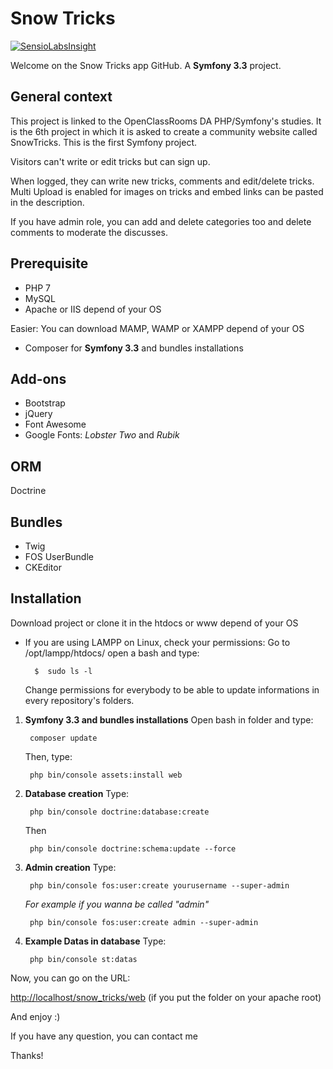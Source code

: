 # Snow Tricks

[![SensioLabsInsight](https://insight.sensiolabs.com/projects/db929649-b76c-4b74-842f-4d1fedcdc8b7/big.png)](https://insight.sensiolabs.com/projects/db929649-b76c-4b74-842f-4d1fedcdc8b7)

Welcome on the Snow Tricks app GitHub. A **Symfony 3.3** project.

## General context

This project is linked to the OpenClassRooms DA PHP/Symfony's studies. It is the 6th project in which it is asked to create a community website called SnowTricks. This is the first Symfony project.

Visitors can't write or edit tricks but can sign up.

When logged, they can write new tricks, comments and edit/delete tricks. Multi Upload is enabled for images on tricks and embed links can be pasted in the description.

If you have admin role, you can add and delete categories too and delete comments to moderate the discusses.

## Prerequisite

* PHP 7
* MySQL
* Apache or IIS depend of your OS

Easier: You can download MAMP, WAMP or XAMPP depend of your OS
* Composer for **Symfony 3.3** and bundles installations

## Add-ons

* Bootstrap
* jQuery
* Font Awesome
* Google Fonts: *Lobster Two* and *Rubik*

## ORM
Doctrine

## Bundles

* Twig
* FOS UserBundle
* CKEditor

## Installation

Download project or clone it in the htdocs or www depend of your OS

* If you are using LAMPP on Linux, check your permissions: Go to /opt/lampp/htdocs/ open a bash and type:

        $  sudo ls -l
    Change permissions for everybody to be able to update informations in every repository's folders.

1. **Symfony 3.3 and bundles installations** Open bash in folder and type:

        composer update
        
    Then, type:
        
        php bin/console assets:install web
        
2. **Database creation** Type:

        php bin/console doctrine:database:create
        
    Then
    
        php bin/console doctrine:schema:update --force
        
3. **Admin creation** Type:

        php bin/console fos:user:create yourusername --super-admin
        
    *For example if you wanna be called "admin"*
    
        php bin/console fos:user:create admin --super-admin
        
4. **Example Datas in database** Type:

        php bin/console st:datas

Now, you can go on the URL:

[http://localhost/snow_tricks/web](http://localhost/snow_tricks/web) (if you put the folder on your apache root)

And enjoy :)

If you have any question, you can contact me

Thanks!
